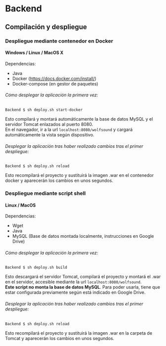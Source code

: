 # Backend

## Compilación y despliegue

### Despliegue mediante contenedor en Docker
#### Windows / Linux / MacOS X
Dependencias:
-   Java
-   Docker (https://docs.docker.com/install/)
-   Docker-compose (en gestor de paquetes)

###### Cómo desplegar la aplicación la primera vez:
```
Backend $ sh deploy.sh start-docker
```
Esto compilará y montará automáticamente la base de datos MySQL y el servidor Tomcat enlazados al puerto 8080.  
En el navegador, ir a la url `localhost:8080/wolfsound` y cargará automáticamente la vista según dispositivo.

###### Desplegar la aplicación tras haber realizado cambios tras el primer despliegue:
```
Backend $ sh deploy.sh reload
```
Esto recompilará el proyecto y sustituirá la imagen .war en el contenedor docker y aparecerán los cambios en unos segundos.

### Despliegue mediante script shell 
#### Linux / MacOS
Dependencias:  
- Wget
- Java
- MySQL (Base de datos montada localmente, instrucciones en Google Drive)

###### Cómo desplegar la aplicación la primera vez:
```
Backend $ sh deploy.sh build
```
Esto descargará el servidor Tomcat, compilará el proyecto y montará el .war en el servidor, accesible mediante la url `localhost:8080/wolfsound`.  
**Este script no monta la base de datos MySQL**. Para poder usarla, tiene que estar configurada previamente según está indicado en Google Drive.

###### Desplegar la aplicación tras haber realizado cambios tras el primer despliegue:
```
Backend $ sh deploy.sh reload
```
Esto recompilará el proyecto y sustituirá la imagen .war en la carpeta de Tomcat y aparecerán los cambios en unos segundos.
 


 
